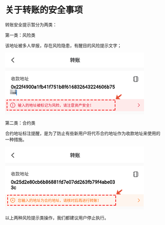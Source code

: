 # 关于转账的安全事项

转账安全提示暂分为两类： 

第一类：风险类

该地址被多人举报，存在风险隐患，有醒目的风险提示文字；

![](../.gitbook/assets/feng-xian-lei-.png)

第二类：合约类

合约地址标注提醒，是为了防止有些新用户将代币合约地址作为收款地址来使用的一种措施。

![](../.gitbook/assets/he-yue-lei-.png)

以上两种风险提示类操作，我们都建议用户停止执行。

